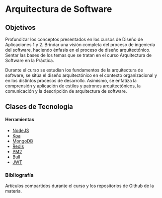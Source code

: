# Arquitectura de Software

## Objetivos

Profundizar los conceptos presentados en los cursos de Diseño de Aplicaciones 1 y 2. Brindar una visión completa del proceso de ingeniería del software, haciendo énfasis en el proceso de diseño arquitectónico. Sentar las bases de los temas que se tratan en el curso Arquitectura de Software en la Práctica. 

Durante el curso se estudian los fundamentos de la arquitectura de software, se sitúa el diseño arquitectónico en el contexto organizacional y en los distintos procesos de desarrollo. Asimismo, se enfatiza la comprensión y aplicación de estilos y patrones arquitectónicos, la comunicación y la descripción de arquitectura de software.

## Clases de Tecnología

#### Herramientas

- [NodeJS](https://nodejs.org/en/)
-  [Koa](https://github.com/koajs/koa)
-  [MongoDB ](https://codeburst.io/writing-a-crud-app-with-node-js-and-mongodb-e0827cbbdafb[)
- [Redis](https://community.risingstack.com/redis-node-js-introduction-to-caching/) 
- [PM2 ](http://pm2.keymetrics.io/docs/usage/pm2-doc-single-page/)
- [Bull](https://github.com/OptimalBits/bull#documentation)
- [JWT](https://jwt.io/introduction/) 

### Bibliografía

Artículos compartidos durante el curso y los repositorios de Github de la materia.

